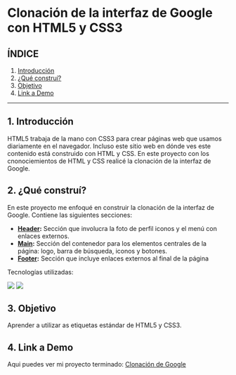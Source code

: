 # Clonación de la interfaz de Google con HTML5 y CSS3

## **ÍNDICE**

1. [Introducción](https://github.com/bigigigil/Google/blob/main/README.md#1-introducci%C3%B3n)
2. [¿Qué construí?](https://github.com/bigigigil/Google/blob/main/README.md#2-qu%C3%A9-constru%C3%AD)
3. [Objetivo](https://github.com/bigigigil/Google/blob/main/README.md#3-objetivo)
4. [Link a Demo](https://github.com/bigigigil/Google/blob/main/README.md#4)

****

## 1. Introducción

HTML5 trabaja de la mano con CSS3 para crear páginas web que usamos diariamente en el navegador. Incluso este sitio web en dónde ves este contenido está construido con HTML y CSS. En este proyecto con los cnonociemientos de HTML y CSS realicé la clonación de la interfaz de Google.

## 2. ¿Qué construí?

En este proyecto me enfoqué en construir la clonación de la interfaz de Google. Contiene las siguientes secciones:

- **<ins>Header</ins>:** Sección que involucra la foto de perfil iconos y el menú con enlaces externos.
- **<ins>Main</ins>:** Sección del contenedor para los elementos centrales de la página: logo, barra de búsqueda, iconos y botones.
- **<ins>Footer</ins>:** Sección que incluye enlaces externos al final de la página

Tecnologías utilizadas:

<image src = "https://img.shields.io/badge/HTML5-E34F26?style=for-the-badge&logo=html5&logoColor=white"/>  <image src = "https://img.shields.io/badge/CSS3-1572B6?style=for-the-badge&logo=css3&logoColor=white"/>

## 3. Objetivo

Aprender a utilizar as etiquetas estándar de HTML5 y CSS3.

## 4. Link a Demo
Aqui puedes ver mi proyecto terminado: [Clonación de Google](#)
